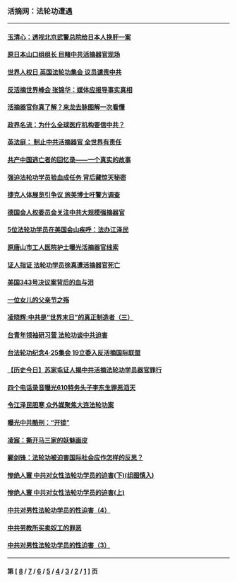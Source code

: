 ### 活摘网：法轮功遭遇
---
#### [玉清心：透视北京武警总院给日本人换肝一案](../../pages/nf5881/n13771978.md?05290430) 
#### [原日本山口组组长 目睹中共活摘器官现场](../../pages/nf5881/n13767360.md?05290430) 
#### [世界人权日 英国法轮功集会 议员谴责中共](../../pages/nf5881/n13431763.md?05290430) 
#### [反活摘世界峰会 张锦华：媒体应报导事实真相](../../pages/nf5881/n13278502.md?05290430) 
#### [活摘器官你真了解？来龙去脉图解一次看懂](../../pages/nf5881/n13013820.md?05290430) 
#### [政界名流：为什么全球医疗机构要信中共？](../../pages/nf5881/n11945479.md?05290430) 
#### [英法庭： 制止中共活摘器官 全世界有责任](../../pages/nf5881/n11330691.md?05290430) 
#### [共产中国逃亡者的回忆录——一个真实的故事](../../pages/nf5881/n10918649.md?05290430) 
#### [强迫法轮功学员验血成任务 背后藏惊天秘密](../../pages/nf5881/n4252384.md?05290430) 
#### [捷克人体展览引争议 旅美博士吁警方调查](../../pages/nf5881/n9429187.md?05290430) 
#### [德国会人权委员会关注中共大规模强摘器官](../../pages/nf5881/n8418950.md?05290430) 
#### [5位法轮功学员在美国会山疾呼：法办江泽民](../../pages/nf5881/n8101519.md?05290430) 
#### [原唐山市工人医院护士曝光活摘器官线索](../../pages/nf5881/n8076384.md?05290430) 
#### [证人指证 法轮功学员徐真遭活摘器官死亡](../../pages/nf5881/n8042467.md?05290430) 
#### [美国343号决议案背后的血与泪](../../pages/nf5881/n8020684.md?05290430) 
#### [一位女儿的父亲节之殇](../../pages/nf5881/n8014122.md?05290430) 
#### [凌晓辉:中共是“世界末日”的真正制造者（三）](../../pages/nf5881/n4210333.md?05290430) 
#### [台青年领袖研习营 法轮功谈中共迫害](../../pages/nf5881/n4141857.md?05290430) 
#### [台法轮功纪念4‧25集会 19立委入反活摘国际联盟](../../pages/nf5881/n4141821.md?05290430) 
#### [【历史今日】苏家屯证人揭中共活摘法轮功学员器官罪行](../../pages/nf5881/n4135912.md?05290430) 
#### [四个电话录音曝光610特务头子李东生罪恶滔天](../../pages/nf5881/n4040060.md?05290430) 
#### [令江泽民胆寒 众外媒聚焦大连法轮功案](../../pages/nf5881/n3932671.md?05290430) 
#### [曝光中共酷刑：“开锁”](../../pages/nf5881/n3889373.md?05290430) 
#### [凌宸：撕开马三家的妖魅画皮](../../pages/nf5881/n3849369.md?05290430) 
#### [郦剑锋：法轮功被迫害国际社会应作怎样的反思？](../../pages/nf5881/n3824560.md?05290430) 
#### [惨绝人寰 中共对女性法轮功学员的迫害(下)(组图慎入)](../../pages/nf5881/n3816285.md?05290430) 
#### [惨绝人寰 中共对女性法轮功学员的迫害(上)](../../pages/nf5881/n3815374.md?05290430) 
#### [中共对男性法轮功学员的性迫害（4）](../../pages/nf5881/n3769144.md?05290430) 
#### [中共劳教所买卖奴工的罪恶](../../pages/nf5881/n3769378.md?05290430) 
#### [中共对男性法轮功学员的性迫害（3）](../../pages/nf5881/n3768231.md?05290430) 

---
#### 第 [ [8](./8.md?05290430) / [7](./7.md?05290430) / [6](./6.md?05290430) / [5](./5.md?05290430) / [4](./4.md?05290430) / [3](./3.md?05290430) / [2](./2.md?05290430) / [1](./1.md?05290430) ] 页
